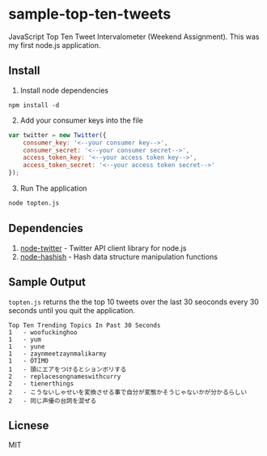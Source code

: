# sample-top-ten-tweets

JavaScript Top Ten Tweet Intervalometer (Weekend Assignment).  This was my first node.js application.

## Install

1. Install node dependencies
```
npm install -d
```

2. Add your consumer keys into the file
```javascript
var twitter = new Twitter({
	consumer_key: '<--your consumer key-->',
	consumer_secret: '<--your consumer secret-->',
	access_token_key: '<--your access token key-->',
	access_token_secret: '<--your access token secret-->'
});
```

3. Run The application
```sh
node topten.js
```

## Dependencies

1. [node-twitter](https://github.com/jdub/node-twitter) - Twitter API client library for node.js
2. [node-hashish](https://github.com/substack/node-hashish) - Hash data structure manipulation functions

## Sample Output

`topten.js` returns the the top 10 tweets over the last 30 seoconds every 30 seconds until you quit the application.
```
Top Ten Trending Topics In Past 30 Seconds
1   - woofuckinghoo
1   - yum
1   - yune
1   - zaynmeetzaynmalikarmy
1   - ÓTIMO
1   - 頭にエアをつけるとションボリする
2   - replacesongnameswithcurry
2   - tienerthings
2   - こうないしゃせいを変換させる事で自分が変態かそうじゃないかが分かるらしい
2   - 同じ声優の台詞を混ぜる
```

## Licnese
MIT
